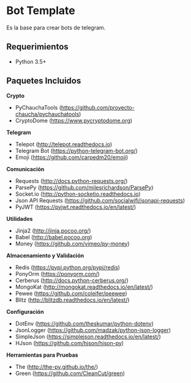# Bot Template
Es la base para crear bots de telegram.

## Requerimientos
- Python 3.5+

## Paquetes Incluidos

**Crypto**

- PyChauchaTools (https://github.com/proyecto-chaucha/pychauchatools)
- CryptoDome (https://www.pycryptodome.org)

**Telegram**

- Telepot (http://telepot.readthedocs.io)
- Telegram Bot (https://python-telegram-bot.org/)
- Emoji (https://github.com/carpedm20/emoji)

**Comunicación**

- Requests (http://docs.python-requests.org/)
- ParsePy (https://github.com/milesrichardson/ParsePy)
- Socket.io (http://python-socketio.readthedocs.io)
- Json API Requests (https://github.com/socialwifi/jsonapi-requests)
- PyJWT (https://pyjwt.readthedocs.io/en/latest/)

**Utilidades**

- Jinja2 (http://jinja.pocoo.org/)
- Babel (http://babel.pocoo.org)
- Money (https://github.com/vimeo/py-money)

**Almacenamiento y Validación**
- Redis (https://pypi.python.org/pypi/redis)
- PonyOrm (https://ponyorm.com/)
- Cerberus (http://docs.python-cerberus.org/)
- MongoKat (http://mongokat.readthedocs.io/en/latest/)
- Pewee (https://github.com/coleifer/peewee)
- Blitz (http://blitzdb.readthedocs.io/en/latest/)

**Configuración**
- DotEnv (https://github.com/theskumar/python-dotenv)
- JsonLogger (https://github.com/madzak/python-json-logger)
- SimpleJson (https://simplejson.readthedocs.io/en/latest/)
- HJson (https://github.com/hjson/hjson-py)


**Herramientas para Pruebas**

- The (http://the-py.github.io/the/)
- Green (https://github.com/CleanCut/green)
